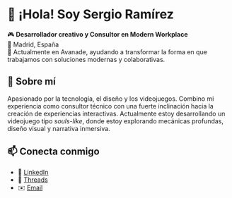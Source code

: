 # 👋 ¡Hola! Soy Sergio Ramírez

🎮 **Desarrollador creativo y Consultor en Modern Workplace**  
📍 Madrid, España  
💼 Actualmente en Avanade, ayudando a transformar la forma en que trabajamos con soluciones modernas y colaborativas.

## 🚀 Sobre mí

Apasionado por la tecnología, el diseño y los videojuegos. Combino mi experiencia como consultor técnico con una fuerte inclinación hacia la creación de experiencias interactivas. Actualmente estoy desarrollando un videojuego tipo *souls-like*, donde estoy explorando mecánicas profundas, diseño visual y narrativa inmersiva.


## 📫 Conecta conmigo

- 💼 [LinkedIn](https://www.linkedin.com/in/sergioramirezrubio)
- 💬 [Threads](https://www.threads.com/@sergioramirezrubio)
- ✉️ [Email](sramirezrubio@icloud.com)
